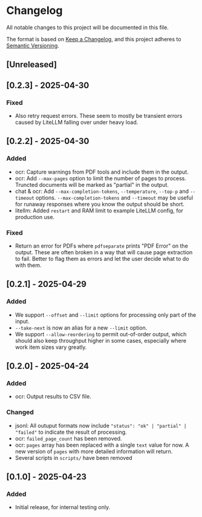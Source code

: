 # Changelog

All notable changes to this project will be documented in this file.

The format is based on [Keep a Changelog](https://keepachangelog.com/en/1.1.0/), and this project adheres to [Semantic Versioning](https://semver.org/spec/v2.0.0.html).

## [Unreleased]

## [0.2.3] - 2025-04-30

### Fixed

- Also retry request errors. These seem to mostly be transient errors caused by LiteLLM falling over under heavy load.

## [0.2.2] - 2025-04-30

### Added

- ocr: Capture warnings from PDF tools and include them in the output.
- ocr: Add `--max-pages` option to limit the number of pages to process. Truncted documents will be marked as "partial" in the output.
- chat & ocr: Add `--max-completion-tokens`, `--temperature`, `--top-p` and `--timeout` options. `--max-completion-tokens` and `--timeout` may be useful for runaway responses where you know the output should be short.
- litellm: Added `restart` and RAM limit to example LiteLLM config, for production use.

### Fixed

- Return an error for PDFs where `pdfseparate` prints "PDF Error" on the output. These are often broken in a way that will cause page extraction to fail. Better to flag them as errors and let the user decide what to do with them.

## [0.2.1] - 2025-04-29

### Added

- We support `--offset` and `--limit` options for processing only part of the input.
- `--take-next` is now an alias for a new `--limit` option.
- We support `--allow-reordering` to permit out-of-order output, which should also keep throughput higher in some cases, especially where work item sizes vary greatly.

## [0.2.0] - 2025-04-24

### Added

- ocr: Output results to CSV file.

### Changed

- jsonl: All outuput formats now include `"status": "ok" | "partial" | "failed"` to indicate the result of processing.
- ocr: `failed_page_count` has been removed.
- ocr: `pages` array has been replaced with a single `text` value for now. A new version of `pages` with more detailed information will return.
- Several scripts in `scripts/` have been removed

## [0.1.0] - 2025-04-23

### Added

- Initial release, for internal testing only.
